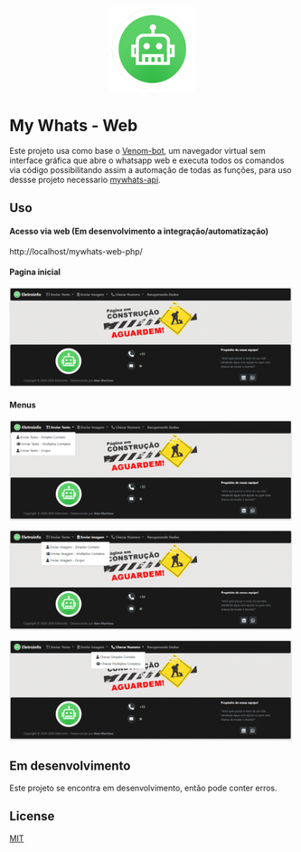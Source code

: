 
<p align="center">
  <img src="./public/images/whatsapp-bot.png" width="150" alt="My Whats">
</p>

# My Whats - Web
 Este projeto usa como base o [Venom-bot](https://github.com/orkestral/venom "Venom-bot"), um navegador virtual sem interface gráfica que abre o whatsapp web e executa todos os comandos via código possibilitando assim a automação de todas as funções, para uso dessse projeto necessario [mywhats-api](https://github.com/AlanMartines/mywhats-api "mywhats-api").

## Uso
#### Acesso via web (Em desenvolvimento a integração/automatização)
http://localhost/mywhats-web-php/

#### Pagina inicial
<p align="left">
  <img src="./public/prints/Screenshot_1.png" width="500" alt="My Whats">
</p>

#### Menus
<p align="left">
  <img src="./public/prints/Screenshot_2.png" width="500" alt="My Whats">
</p>
<p align="left">
  <img src="./public/prints/Screenshot_3.png" width="500" alt="My Whats">
</p>
<p align="left">
  <img src="./public/prints/Screenshot_4.png" width="500" alt="My Whats">
</p>

## Em desenvolvimento
Este projeto se encontra em desenvolvimento, então pode conter erros.

## License
[MIT](https://choosealicense.com/licenses/mit/)